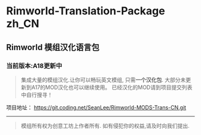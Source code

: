 # Rimworld-Translation-Package zh_CN
## Rimworld 模组汉化语言包
### 当前版本:A18更新中
> 集成大量的模组汉化.让你可以畅玩英文模组, 只需**一个汉化包**.
大部分未更新到A17的MOD汉化也可以继续使用。
已经汉化的MOD请到项目提交列表中自行搜寻！

项目地址：
https://git.coding.net/SeanLee/Rimworld-MODS-Trans-CN.git

----------





>模组所有权为创意工坊上作者所有.
如有侵犯你的权益,请及时向我们提出.